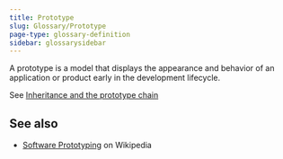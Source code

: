 ```yaml
---
title: Prototype
slug: Glossary/Prototype
page-type: glossary-definition
sidebar: glossarysidebar
---
```


A prototype is a model that displays the appearance and behavior of an application or product early in the development lifecycle.

See [Inheritance and the prototype chain](/en-US/docs/Web/JavaScript/Guide/Inheritance_and_the_prototype_chain)

## See also

- [Software Prototyping](https://en.wikipedia.org/wiki/Software_Prototyping) on Wikipedia
